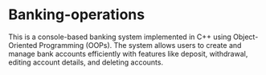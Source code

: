 # Banking-operations
This is a console-based banking system implemented in C++ using Object-Oriented Programming (OOPs). The system allows users to create and manage bank accounts efficiently with features like deposit, withdrawal, editing account details, and deleting accounts. 

